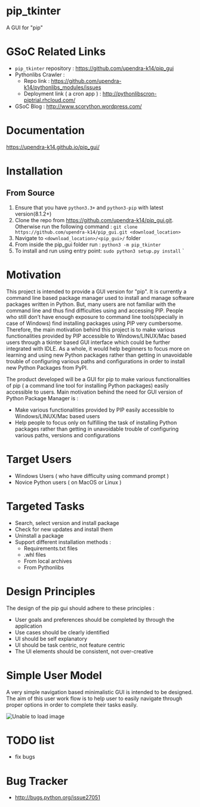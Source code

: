 # pip_tkinter
A GUI for "pip"

# GSoC Related Links
* `pip_tkinter` repository : https://github.com/upendra-k14/pip_gui
* Pythonlibs Crawler :
    - Repo link : https://github.com/upendra-k14/pythonlibs_modules/issues
    - Deployment link ( a cron app ) : http://pythonlibscron-piptrial.rhcloud.com/
* GSoC Blog : http://www.scorython.wordpress.com/

# Documentation

https://upendra-k14.github.io/pip_gui/

# Installation

From Source
-----------

1. Ensure that you have `python3.3+` and `python3-pip` with latest version(8.1.2+)
2. Clone the repo from https://github.com/upendra-k14/pip_gui.git. Otherwise run the following command : `git clone https://github.com/upendra-k14/pip_gui.git <download_location>`
3. Navigate to `<download_location>/<pip_gui>/` folder
5. From inside the pip_gui folder run : `python3 -m pip_tkinter`
6. To install and run using entry point: `sudo python3 setup.py install`
`

# Motivation
This project is intended to provide a GUI version for "pip". It is currently a command line based package manager used to install and manage software packages written in Python. But, many users are not familiar with the command line and thus find difficulties using and accessing PIP. People who still don’t have enough exposure to command line tools(specially in case of Windows) find installing packages using PIP very cumbersome. Therefore, the main motivation behind this project is to make various functionalities provided by PIP accessible to Windows/LINUX/Mac based users through a tkinter based GUI interface which could be further integrated with IDLE. As a whole, it would help beginners to focus more on learning and using new Python packages rather than getting in unavoidable trouble of configuring various paths and configurations in order to install new Python Packages from PyPI.

The product developed will be a GUI for pip to make various functionalities of pip ( a command line tool for installing Python packages) easily accessible to users. Main motivation behind the need for GUI version of Python Package Manager is :

* Make various functionalities provided by PIP easily accessible to Windows/LINUX/Mac based users
* Help people to focus only on fulfilling the task of installing Python packages rather than getting in unavoidable trouble of configuring various paths, versions and configurations

# Target Users

* Windows Users ( who have difficulty using command prompt )
* Novice Python users ( on MacOS or Linux )

# Targeted Tasks

* Search, select version and install package
* Check for new updates and install them
* Uninstall a package
* Support different installation methods :
  * Requirements.txt files
  * .whl files
  * From local archives
  * From Pythonlibs

# Design Principles

The design of the pip gui should adhere to these principles :

* User goals and preferences should be completed by through the application
* Use cases should be clearly identified
* UI should be self explanatory
* UI should be task centric, not feature centric
* The UI elements should be consistent, not over-creative

# Simple User Model

A very simple navigation based minimalistic GUI is intended to be designed. The aim of this user work flow is to help user to easily navigate through proper options in order to complete their tasks easily.

![Unable to load image](https://github.com/upendra-k14/pip_gui/blob/master/UserWorkFlow.png)

# TODO list

* fix bugs

# Bug Tracker

* http://bugs.python.org/issue27051
